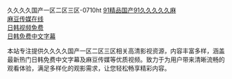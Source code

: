 久久久久国产一区二区三区-0710ht
<a href="https://heiliaoxwd5i8.pages.dev">91精品国产91久久久久久麻</a><br/>
<a href="https://heiliaowt0d7p.pages.dev">麻豆传媒在线</a><br/>
<a href="https://heiliaoxqkkct.pages.dev">日韩视频免费</a><br/>
<a href="https://heiliaoow5kzm.pages.dev">日韩免费中文字幕</a><br/>

本站专注提供久久久久国产一区二区三区相关高清影视资源，内容丰富多样，涵盖最新热门日韩免费中文字幕及麻豆传媒等优质视频。致力于为用户带来清晰流畅的观看体验，满足多样化的观影需求，让您轻松畅享精彩内容。

<span style="display:none;">[Canonical link](https://github.com/hihi20250710/hihi5）</span>
